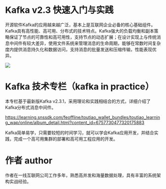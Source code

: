 # Kafka v2.3 快速入门与实践

开源软件Kafka的应用越来越广泛，基本上是互联网企业必备的核心基础组件。Kafka具有高性能、高可用、分布式的技术特点。Kafka强大的负载均衡和副本策略保证了节点的可靠性和高可用性，支持节点的动态扩展；在设计实现上与传统消息中间件有较大差异，使用文件系统来管理消息的生命周期，能够在常数时间复杂度内提供消息持久化和数据访问，支持消息的批量发送和压缩传输，性能表现优异。

![](https://raw.githubusercontent.com/rickiechina/Kafka-In-Practice/master/kafka-overview.jpg)

# Kafka 技术专栏（kafka in practice）

本专栏基于最新版Kafka v2.3.1，采用理论和实践相结合的方式，详细介绍了Kafka分布式消息中间件。

https://learning.snssdk.com/feoffline/toutiao_wallet_bundles/toutiao_learning_wap/online/album_detail.html?content_id=6757730477320175883

Kafka简单易学，只需要较短的时间学习，就可以学会Kafka应用开发，并结合实践，完成一个高可用集群的部署和高可用工程应用的开发。



# 作者 author

作者在一线互联网公司工作多年，熟悉高并发和海量数据处理，具有丰富的系统架构实战经验。